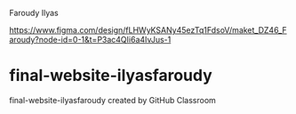 Faroudy Ilyas

https://www.figma.com/design/fLHWyKSANy45ezTq1FdsoV/maket_DZ46_Faroudy?node-id=0-1&t=P3ac4QIi6a4IvJus-1

# final-website-ilyasfaroudy
final-website-ilyasfaroudy created by GitHub Classroom
